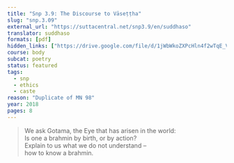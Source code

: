 ```yaml
---
title: "Snp 3.9: The Discourse to Vāseṭṭha"
slug: "snp.3.09"
external_url: "https://suttacentral.net/snp3.9/en/suddhaso"
translator: suddhaso
formats: [pdf]
hidden_links: ["https://drive.google.com/file/d/1jWbWkoZXPcHln4f2wTqE_VWyvRM91MpJ/view?usp=drivesdk"]
course: body
subcat: poetry
status: featured
tags:
  - snp
  - ethics
  - caste
reason: "Duplicate of MN 98"
year: 2018
pages: 8
---
```


> We ask Gotama, the Eye that has arisen in the world:  
Is one a brahmin by birth, or by action?  
Explain to us what we do not understand –  
how to know a brahmin.
